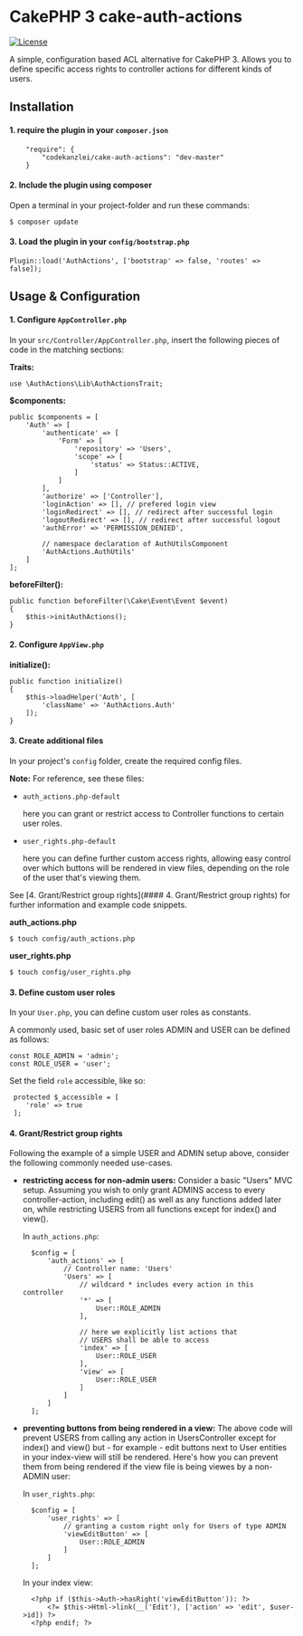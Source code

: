 # CakePHP 3 cake-auth-actions

[![License](https://img.shields.io/badge/license-MIT-brightgreen.svg?style=flat-square)](LICENSE.txt)

A simple, configuration based ACL alternative for CakePHP 3. Allows you to define specific access rights to controller actions for different kinds of users.

## Installation

#### 1. require the plugin in your `composer.json`

		"require": {
			"codekanzlei/cake-auth-actions": "dev-master"
		}

#### 2. Include the plugin using composer
Open a terminal in your project-folder and run these commands:

	$ composer update
	
#### 3. Load the plugin in your `config/bootstrap.php`

	Plugin::load('AuthActions', ['bootstrap' => false, 'routes' => false]);

## Usage & Configuration

#### 1. Configure `AppController.php`

In your `src/Controller/AppController.php`, insert the following pieces of code in the matching sections:

**Traits:**

	use \AuthActions\Lib\AuthActionsTrait;

**$components:**	

	public $components = [
		'Auth' => [
			'authenticate' => [
				'Form' => [
					'repository' => 'Users',
					'scope' => [
						'status' => Status::ACTIVE,
					]
				]
			],
			'authorize' => ['Controller'],
			'loginAction' => [], // prefered login view
			'loginRedirect' => [], // redirect after successful login
			'logoutRedirect' => [], // redirect after successful logout
			'authError' => 'PERMISSION_DENIED',
			
			// namespace declaration of AuthUtilsComponent
			'AuthActions.AuthUtils'
		]
	];
  
**beforeFilter():**

	public function beforeFilter(\Cake\Event\Event $event)
	{
		$this->initAuthActions();
	}
	
#### 2. Configure `AppView.php`

**initialize():**

    public function initialize()
    {
        $this->loadHelper('Auth', [
            'className' => 'AuthActions.Auth'
        ]);
    }

#### 3. Create additional files
In your project's `config` folder, create the required config files. 

**Note:** For reference, see these files:

- `auth_actions.php-default`

	here you can grant or restrict access to Controller functions to certain user roles.

- `user_rights.php-default`

	here you can define further custom access rights, allowing easy control over which buttons will be rendered in view files, depending on the role of the user that's viewing them.
	
See [4. Grant/Restrict group rights](#### 4. Grant/Restrict group rights) for further information and example code snippets.

**auth_actions.php**

	$ touch config/auth_actions.php

**user_rights.php**

	$ touch config/user_rights.php

#### 3. Define custom user roles

In your `User.php`, you can define custom user roles as constants.

A commonly used, basic set of user roles ADMIN and USER can be defined as follows:

	const ROLE_ADMIN = 'admin';
	const ROLE_USER = 'user';
	
Set the field `role` accessible, like so:

	 protected $_accessible = [
		'role' => true
	 ];

#### 4. Grant/Restrict group rights

Following the example of a simple USER and ADMIN setup above, consider the following commonly needed use-cases.

- **restricting access for non-admin users:**
	Consider a basic "Users" MVC setup. Assuming you wish to only grant ADMINS access to every controller-action, including edit() as well as any functions added later on, while restricting USERS from all functions except for index() and view().
	
	In `auth_actions.php`:
	
		$config = [
			'auth_actions' => [
				// Controller name: 'Users'
				'Users' => [
					// wildcard * includes every action in this controller
					'*' => [
						User::ROLE_ADMIN
					],
					
					// here we explicitly list actions that
					// USERS shall be able to access 
					'index' => [
						User::ROLE_USER
					],
					'view' => [
						User::ROLE_USER
					]
				]
			]
		];
	
- **preventing buttons from being rendered in a view:** The above code will prevent USERS from calling any action in UsersController except for index() and view() but - for example - edit buttons next to User entities in your index-view will still be rendered. Here's how you can prevent them from being rendered if the view file is being viewes by a non-ADMIN user:

	In `user_rights.php`:
	
		$config = [
			'user_rights' => [
				// granting a custom right only for Users of type ADMIN
				'viewEditButton' => [
					User::ROLE_ADMIN
				]
			]
		];

	In your index view:

		<?php if ($this->Auth->hasRight('viewEditButton')): ?>
			<?= $this->Html->link(__('Edit'), ['action' => 'edit', $user->id]) ?>
		<?php endif; ?>
